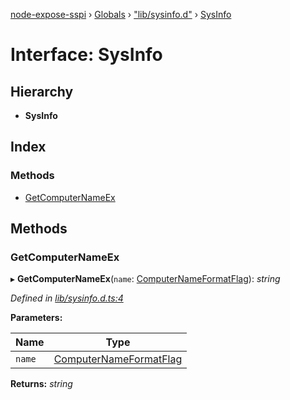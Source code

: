 [node-expose-sspi](../README.md) › [Globals](../globals.md) › ["lib/sysinfo.d"](../modules/_lib_sysinfo_d_.md) › [SysInfo](_lib_sysinfo_d_.sysinfo.md)

# Interface: SysInfo

## Hierarchy

* **SysInfo**

## Index

### Methods

* [GetComputerNameEx](_lib_sysinfo_d_.sysinfo.md#getcomputernameex)

## Methods

###  GetComputerNameEx

▸ **GetComputerNameEx**(`name`: [ComputerNameFormatFlag](../modules/_lib_flags_index_d_.md#computernameformatflag)): *string*

*Defined in [lib/sysinfo.d.ts:4](https://github.com/jlguenego/node-expose-sspi/blob/545dc2a/lib/sysinfo.d.ts#L4)*

**Parameters:**

Name | Type |
------ | ------ |
`name` | [ComputerNameFormatFlag](../modules/_lib_flags_index_d_.md#computernameformatflag) |

**Returns:** *string*
